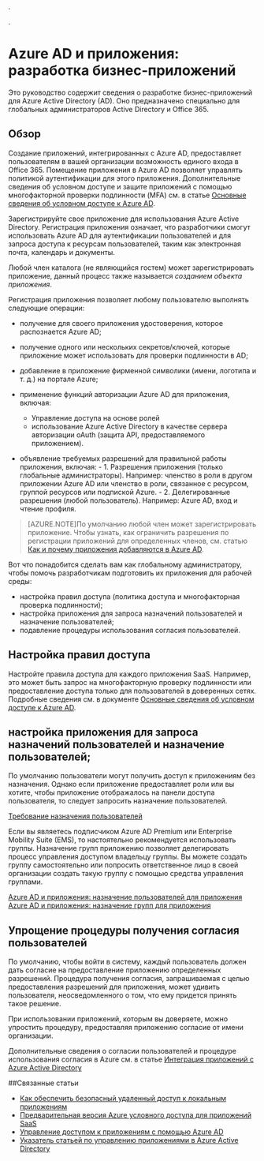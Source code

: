 .<properties
	pageTitle="Azure AD и приложения: руководство для разработчиков | Microsoft Azure"
	description="Эта статья, предназначенная для ИТ-специалистов, содержит рекомендации по интеграции приложений Azure с Active Directory."
	services="active-directory"
	documentationCenter=""
	authors="kgremban"
	manager="femila"
	editor=""/>

.<tags
	ms.service="active-directory"
	ms.workload="identity"
	ms.tgt_pltfrm="na"
	ms.devlang="na"
	ms.topic="article"
	ms.date="08/03/2016"
	ms.author="kgremban"/>

# Azure AD и приложения: разработка бизнес-приложений

Это руководство содержит сведения о разработке бизнес-приложений для Azure Active Directory (AD). Оно предназначено специально для глобальных администраторов Active Directory и Office 365.

## Обзор

Создание приложений, интегрированных с Azure AD, предоставляет пользователям в вашей организации возможность единого входа в Office 365. Помещение приложения в Azure AD позволяет управлять политикой аутентификации для этого приложения. Дополнительные сведения об условном доступе и защите приложений с помощью многофакторной проверки подлинности (MFA) см. в статье [Основные сведения об условном доступе к Azure AD](active-directory-conditional-access-azuread-connected-apps.md).

Зарегистрируйте свое приложение для использования Azure Active Directory. Регистрация приложения означает, что разработчики смогут использовать Azure AD для аутентификации пользователей и для запроса доступа к ресурсам пользователей, таким как электронная почта, календарь и документы.

Любой член каталога (не являющийся гостем) может зарегистрировать приложение, данный процесс также называется *созданием объекта приложения*.

Регистрация приложения позволяет любому пользователю выполнять следующие операции:

- получение для своего приложения удостоверения, которое распознается Azure AD;
- получение одного или нескольких секретов/ключей, которые приложение может использовать для проверки подлинности в AD;
- добавление в приложение фирменной символики (имени, логотипа и т. д.) на портале Azure;
- применение функций авторизации Azure AD для приложения, включая:
  - Управление доступа на основе ролей
  - использование Azure Active Directory в качестве сервера авторизации oAuth (защита API, предоставляемого приложением).

- объявление требуемых разрешений для правильной работы приложения, включая:
	  - 1\. Разрешения приложения (только глобальные администраторы). Например: членство в роли в другом приложении Azure AD или членство в роли, связанное с ресурсом, группой ресурсов или подпиской Azure.
	  - 2\. Делегированные разрешения (любой пользователь). Например: Azure AD, вход и чтение профиля.


> [AZURE.NOTE]По умолчанию любой член может зарегистрировать приложение. Чтобы узнать, как ограничить разрешения по регистрации приложений для определенных членов, см. статью [Как и почему приложения добавляются в Azure AD](active-directory-how-applications-are-added.md#who-has-permission-to-add-applications-to-my-azure-ad-instance).

Вот что понадобится сделать вам как глобальному администратору, чтобы помочь разработчикам подготовить их приложения для рабочей среды:

- настройка правил доступа (политика доступа и многофакторная проверка подлинности);
- настройка приложения для запроса назначений пользователей и назначение пользователей;
- подавление процедуры использования согласия пользователей.

## Настройка правил доступа

Настройте правила доступа для каждого приложения SaaS. Например, это может быть запрос на многофакторную проверку подлинности или предоставление доступа только для пользователей в доверенных сетях. Подробные сведения см. в документе [Основные сведения об условном доступе к Azure AD](active-directory-conditional-access-azuread-connected-apps.md).

## настройка приложения для запроса назначений пользователей и назначение пользователей;

По умолчанию пользователи могут получить доступ к приложениям без назначения. Однако если приложение предоставляет роли или вы хотите, чтобы приложение отображалось на панели доступа пользователя, то следует запросить назначение пользователей.

[Требование назначения пользователей](active-directory-applications-guiding-developers-requiring-user-assignment.md)

Если вы являетесь подписчиком Azure AD Premium или Enterprise Mobility Suite (EMS), то настоятельно рекомендуется использовать группы. Назначение групп приложению позволяет делегировать процесс управления доступом владельцу группы. Вы можете создать группу самостоятельно или попросить ответственное лицо в своей организации создать такую группу с помощью средства управления группами.

[Azure AD и приложения: назначение пользователей для приложения](active-directory-applications-guiding-developers-assigning-users.md) [Azure AD и приложения: назначение групп для приложения](active-directory-applications-guiding-developers-assigning-groups.md)

## Упрощение процедуры получения согласия пользователей

По умолчанию, чтобы войти в систему, каждый пользователь должен дать согласие на предоставление приложению определенных разрешений. Процедура получения согласия, запрашиваемая с целью предоставления разрешений для приложения, может удивить пользователя, неосведомленного о том, что ему придется принять такое решение.

При использовании приложений, которым вы доверяете, можно упростить процедуру, предоставляя приложению согласие от имени организации.

Дополнительные сведения о согласии пользователей и процедуре использования согласия в Azure см. в статье [Интеграция приложений с Azure Active Directory](active-directory-integrating-applications.md)

##Связанные статьи

- [Как обеспечить безопасный удаленный доступ к локальным приложениям](active-directory-application-proxy-get-started.md)
- [Предварительная версия Azure условного доступа для приложений SaaS](active-directory-conditional-access-azuread-connected-apps.md)
- [Управление доступом к приложениям с помощью Azure AD](active-directory-managing-access-to-apps.md)
- [Указатель статьей по управлению приложениями в Azure Active Directory](active-directory-apps-index.md)

<!---HONumber=AcomDC_0810_2016-->